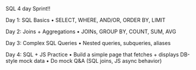 SQL 4 day Sprint!!

Day 1: SQL Basics
•	SELECT, WHERE, AND/OR, ORDER BY, LIMIT

Day 2: Joins + Aggregations
•	JOINs, GROUP BY, COUNT, SUM, AVG

Day 3: Complex SQL Queries
•	Nested queries, subqueries, aliases

Day 4: SQL + JS Practice
•	Build a simple page that fetches + displays DB-style mock data
•	Do mock Q&A (SQL joins, JS async behavior)
